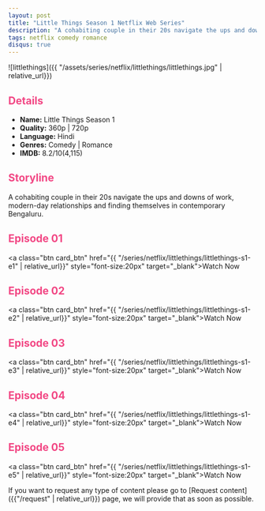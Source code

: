 ```yaml
---
layout: post
title: "Little Things Season 1 Netflix Web Series"
description: "A cohabiting couple in their 20s navigate the ups and downs of work, modern-day relationships and finding themselves in contemporary Bengaluru. "
tags: netflix comedy romance
disqus: true
---
```

<style>
h2{
    color:#F24784;
}
</style>

![littlethings]({{ "/assets/series/netflix/littlethings/littlethings.jpg" | relative_url}})

## Details

* **Name:** Little Things Season 1
* **Quality:** 360p \| 720p
* **Language:** Hindi
* **Genres:**  Comedy \| Romance
* **IMDB:** 8.2/10(4,115)

## Storyline

A cohabiting couple in their 20s navigate the ups and downs of work, modern-day relationships and finding themselves in contemporary Bengaluru.

## Episode 01

<a class="btn card_btn" href="{{ "/series/netflix/littlethings/littlethings-s1-e1" | relative_url}}" style="font-size:20px" target="_blank">Watch Now</a>

## Episode 02

<a class="btn card_btn" href="{{ "/series/netflix/littlethings/littlethings-s1-e2" | relative_url}}" style="font-size:20px" target="_blank">Watch Now</a>

## Episode 03

<a class="btn card_btn" href="{{ "/series/netflix/littlethings/littlethings-s1-e3" | relative_url}}" style="font-size:20px" target="_blank">Watch Now</a>

## Episode 04

<a class="btn card_btn" href="{{ "/series/netflix/littlethings/littlethings-s1-e4" | relative_url}}" style="font-size:20px" target="_blank">Watch Now</a>

## Episode 05

<a class="btn card_btn" href="{{ "/series/netflix/littlethings/littlethings-s1-e5" | relative_url}}" style="font-size:20px" target="_blank">Watch Now</a>

If you want to request any type of content please go to [Request content]({{"/request" | relative_url}}) page, we will provide that as soon as possible.